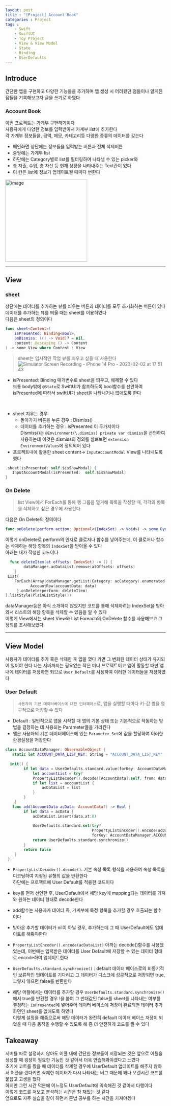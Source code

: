 ```yaml
---
layout: post
title : "[Project] Account Book"
categories : Project
tags : 
    - Swift
    - SwiftUI
    - Toy Project
    - View & View Model
    - State
    - Binding
    - UserDefaults
---
```

## Introduce
간단한 앱을 구현하고 다양한 기능들을 추가하며 앱 생성 시 어려웠던 점들이나 알게된 점들을 기록해보고자 글을 쓰기로 하였다


### Account Book
이번 프로젝트는 가계부 구현하기이다    
사용자에게 다양한 정보를 입력받아서 가계부 list에 추가한다   
각 가계부 정보들을, 금액, 메모, 카테고리등 다양한 종류의 데이터를 갖는다   
- 메인화면 상단에는 정보들을 입력받는 버튼과 전체 삭제버튼
- 중앙에는 가계부 list
- 하단에는 Category별로 list를 필터링하여 나타낼 수 있는 picker와   
- 총 지출, 수입, 총 자산 등 현재 상황을 나타내주는 Text칸이 있다   
- 이 칸은 list에 정보가 업데이트될 때마다 변한다   
<img width="257" alt="image" src="https://user-images.githubusercontent.com/110437548/216274396-382fb337-0ef3-49ae-8cbf-6268fe485d1e.png">   

* * *   
## View
### sheet
상단에는 데이터를 추가하는 뷰를 띄우는 버튼과 데이터를 모두 초기화하는 버튼이 있다  
데이터를 추가하는 뷰를 띄울 때는 sheet를 이용하였다   
다음은 sheet의 정의이다 
```swift
func sheet<Content>(
    isPresented: Binding<Bool>,
    onDismiss: (() -> Void)? = nil,
    content: @escaping () -> Content
) -> some View where Content : View
```
> sheet는 임시적인 작업 뷰를 띄우고 싶을 때 사용한다    
![Simulator Screen Recording - iPhone 14 Pro - 2023-02-02 at 17 51 43](https://user-images.githubusercontent.com/110437548/216276667-69fbadfe-271c-4571-9dfd-effc797906a3.gif)     

- isPresented: Binding<Bool> 매개변수로 sheet을 띄우고, 해제할 수 있다   
보통 body밖에 `@State`로 SwiftUI가 참조하도록 bool함수를 선언하여 isPresented에 따라서 swiftUI가 sheet을 나타내거나 없애도록 한다       
<br>    
  
  
- sheet 지우는 경우
  - 돌아가기 버튼을 누른 경우 : Dismiss()
  - 데이터를 추가하는 경우 : isPresented
  이 두가지이다    
  Dismiss()는 ```@Environment(\.dismiss) private var dismiss```을 선언하여 사용하는데 이것은 dismiss의 정의를 살펴보면  `extension EnvironmentValues`에 정의되어 있다   
- 프로젝트내에 활용한 sheet content->  `InputAccountModal` View를 나타내도록 했다
 ```swift
.sheet(isPresented: self.$isShowModal) {
    InputAccountModal(isPresented:  self.$isShowModal)
}
 ```

### On Delete
> list View에서 ForEach를 통해 행 그룹을 열거해 목록을 작성할 때, 각각의 항목을 삭제하고 싶은 경우에 사용한다   
  
다음은 On Delete의 정의이다 
```swift
func onDelete(perform action: Optional<(IndexSet) -> Void>) -> some DynamicViewContent
```
이렇게 onDelete로 perform의 인자로 클로저나 함수를 넣어주는데, 이 클로저나 함수는 삭제하는 해당 항목의 `IndexSet`을 받아올 수 있다   
아래는 내가 작성한 코드이다    
  
```swift
  func deleteItem(at offsets: IndexSet) -> () {
        dataManager.acDataList.remove(atOffsets: offsets)
    }
 List{
    ForEach(Array(dataManager.getList(Category: acCategory).enumerated()), id:\.offset) {idx, data in
           AccountRow(accountData: data)
     }.onDelete(perform: deleteItem)
}.listStyle(PlainListStyle())
```
dataManager등은 아직 소개하지 않았지만 코드를 통해 삭제하려는 IndexSet을 받아와서 리스트의 해당 항목을 삭제할 수 있음을 알 수 있다   
이렇게 View에서는 sheet View와 List Foreach의 OnDelete 함수를 사용해보고 그 정의를 조사해보았다   
  
* * *    
## View Model
사용자가 데이터를 추가 혹은 삭제한 후 앱을 껐다 키면 그 변화된 데이터 상태가 유지되어 있어야 한다
나는 서버까지는 필요없는 작은 미니 프로젝트이고 앱이 활동할 때만 앱 내에 데이터를 저장하면 되므로 `User Default`를 사용하여 이러한 데이터들을 저장하였다 
  
### User Default
> `사용자의 기본 데이터베이스에 대한 인터페이스`로, 앱을 실행할 때마다 키-값 쌍을 영구적으로 저장할 수 있다   
- Default : 일반적으로 앱을 시작할 때 앱의 기본 상태 또는 기본적으로 작동하는 방법을 결정하는 데 사용되는 Parameter들을 가리킨다     
- 앱은 사용자의 기본 데이터베이스에 있는 `Parameter Set`에 값을 할당하여 이러한 환경설정을 저장한다 

```swift
class AccountDataManager: ObservableObject {
   static let ACCOUNT_DATA_LIST_KEY: String = "ACCOUNT_DATA_LIST_KEY"
  
  init() {
        if let data = UserDefaults.standard.value(forKey: AccountDataManager.ACCOUNT_DATA_LIST_KEY) as? Data{
            let accountList = try?
            PropertyListDecoder().decode([AccountData].self, from: data)
            if let list = accountList {
                acDataList = list
            }
        }
    }
   func add(AccountData acData: AccountData?) -> Bool {
        if let data = acData {
            acDataList.insert(data,at:0)
            
            UserDefaults.standard.set(try?
                                      PropertyListEncoder().encode(acDataList),
                                      forKey: AccountDataManager.ACCOUNT_DATA_LIST_KEY)
            return UserDefaults.standard.synchronize()
        }
        return false
    }
 }
```    
- `PropertyListDecoder().decode()`: 기본 속성 목록 형식을 사용하여 속성 목록을 디코딩하여 지정된 유형의 값을 반환한다   
하단에는 프로젝트에 User Default를 적용한 코드이다     
- key를 먼저 선언한 후, UserDefault에서 해당 key에 mapping되는 데이터를 가져와 원하는 데이터 형태로 decode한다   

- add함수는 사용자가 데이터 즉, 가계부에 특정 항목을 추가할 경우 호출되는 함수이다    
- 받아온 추가할 데이터가 nil이 아닐 경우, 추가하는데 그 때 UserDefault에도 업데이트를 해줘야한다    
- `PropertyListEncoder().encode(acDataList)` 아까는 decode()함수를 사용했었는데, 이번에는 입력받은 데이터를 User Default에 저장할 수 있는 데이터 형태로 encode하여 업데이트한다    
- `UserDefaults.standard.synchronize()` : default 데이터 베이스로의 비동기적인 보류적인 업데이트를 기다리고 그 데이터가 디스크에 성공적으로 저장되면 true, 그렇지 않으면 false를 반환한다   
- 해당 어플에서는 데이터를 추가할 경우 `UserDefaults.standard.synchronize()`에서 true를 반환할 경우 !을 붙여 그 반대값인 false를 sheet를 나타내는 여부를 결정하는 `isPresented`에 넣어주어 데이터 베이스에 저장이 완료되면 데이터 추가 화면인 sheet를 없애도록 하였다   
이렇게 설정을 해줌으로써 해당 데이터가 완전히 default 데이터 베이스 저장이 되었을 때 다음 동작을 수행할 수 있도록 해 좀 더 안전하게 코드를 짤 수 있다  

## Takeaway 
서버를 따로 설정하지 않아도 어플 내에 간단한 정보들이 저장되는 것은 앞으로 어플을 생성할 때 굉장히 필요한 기능인 것 같아서 더욱 연습해봐야겠다고 느꼈다   
초기에 코트를 짰을 때 데이터를 삭제할 경우에 UserDefault 업데이트를 해주지 않아서 어플을 껐다키면 삭제한 데이터가 다시 나타내는 버그 때문에 꽤나 오랜시간 코드를 붙잡고 고생을 했다   
하지만 그런 시간 덕분에 어느정도 UserDefault에 익숙해진 것 같아서 다행이다    
이렇게 코드를 쳐보고 분석하는 시간은 참 재밌는 것 같다   
앞으로도 자주 실습을 같이 하면서 문법 공부를 하는 시간을 가져야겠다    
